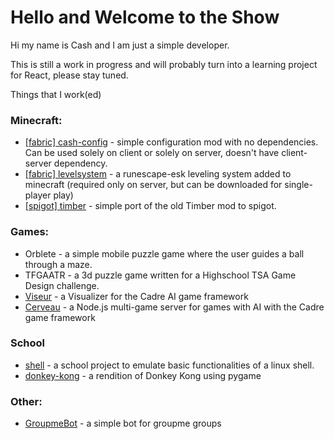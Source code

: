 # Hello and Welcome to the Show
Hi my name is Cash and I am just a simple developer. 

This is still a work in progress and will probably turn into a learning project for React, please stay tuned.

Things that I work(ed)
### Minecraft:
* [[fabric] cash-config](https://github.com/mastercash/cash-config) - simple configuration mod with no dependencies. Can be used solely on client or solely on server, doesn't have client-server dependency.
* [[fabric] levelsystem](https://github.com/mastercash/levelsystem) - a runescape-esk leveling system added to minecraft (required only on server, but can be downloaded for single-player play)
*  [[spigot] timber](https://github.com/MasterCash/timber) - simple port of the old Timber mod to spigot.
### Games:
* Orblete - a simple mobile puzzle game where the user guides a ball through a maze.
* TFGAATR - a 3d puzzle game written for a Highschool TSA Game Design challenge.
* [Viseur](https://github.com/siggame/Viseur) - a Visualizer for the Cadre AI game framework
* [Cerveau](https://github.com/siggame/Cerveau) - a Node.js multi-game server for games with AI with the Cadre game framework
### School
* [shell](https://github.com/MasterCash/shell) - a school project to emulate basic functionalities of a linux shell.
* [donkey-kong](https://github.com/MasterCash/donkey-kong) - a rendition of Donkey Kong using pygame
### Other:
* [GroupmeBot](https://github.com/MasterCash/GroupmeBot) - a simple bot for groupme groups
